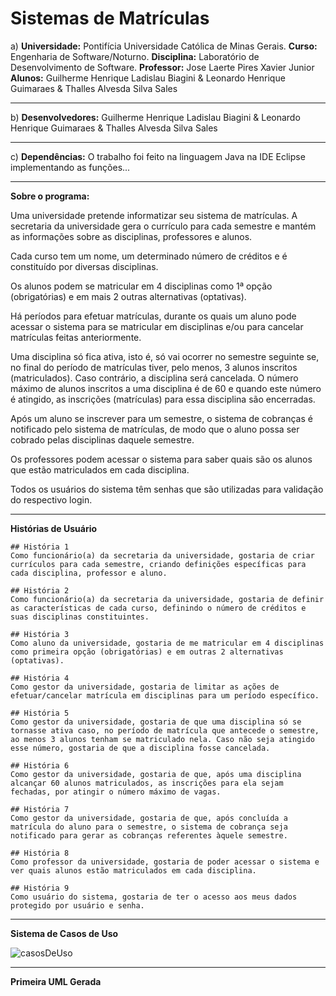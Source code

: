 # Sistemas de Matrículas 

a) **Universidade:** Pontifícia Universidade Católica de Minas Gerais. 
**Curso:** Engenharia de Software/Noturno. 
**Disciplina:** Laboratório de Desenvolvimento de Software. **Professor:** Jose Laerte Pires Xavier Junior 
**Alunos:** Guilherme Henrique Ladislau Biagini & Leonardo Henrique Guimaraes & Thalles Alvesda Silva Sales

---------------------------------------------------------------------------------------------------------------------------------

b) **Desenvolvedores:** Guilherme Henrique Ladislau Biagini & Leonardo Henrique Guimaraes & Thalles Alvesda Silva Sales

---------------------------------------------------------------------------------------------------------------------------------

c) **Dependências:** O  trabalho foi feito na linguagem Java na IDE Eclipse implementando as funções...

---------------------------------------------------------------------------------------------------------------------------------

**Sobre o programa:**

Uma universidade pretende informatizar seu sistema de matrículas. A secretaria da universidade gera o currículo para cada semestre e mantém as informações sobre as disciplinas, professores e alunos.

Cada curso tem um nome, um determinado número de créditos e é constituído por diversas disciplinas.

Os alunos podem se matricular em 4 disciplinas como 1ª opção (obrigatórias) e em mais 2 outras alternativas (optativas).

Há períodos para efetuar matrículas, durante os quais um aluno pode acessar o sistema para se matricular em disciplinas e/ou para cancelar matrículas feitas anteriormente.

Uma disciplina só fica ativa, isto é, só vai ocorrer no semestre seguinte se, no final do período de matrículas tiver, pelo menos, 3 alunos inscritos (matriculados). Caso contrário, a disciplina será cancelada. O número máximo de alunos inscritos a uma disciplina é de 60 e quando este número é atingido, as inscrições (matrículas) para essa disciplina são encerradas.

Após um aluno se inscrever para um semestre, o sistema de cobranças é notificado pelo sistema de matrículas, de modo que o aluno possa ser cobrado pelas disciplinas daquele semestre.

Os professores podem acessar o sistema para saber quais são os alunos que estão matriculados em cada disciplina.

Todos os usuários do sistema têm senhas que são utilizadas para validação do respectivo login.

--------------------------------------------------------------------------------------------------------------------------------------

**Histórias de Usuário**  
```
## História 1
Como funcionário(a) da secretaria da universidade, gostaria de criar currículos para cada semestre, criando definições específicas para cada disciplina, professor e aluno.

## História 2
Como funcionário(a) da secretaria da universidade, gostaria de definir as características de cada curso, definindo o número de créditos e suas disciplinas constituintes.

## História 3
Como aluno da universidade, gostaria de me matricular em 4 disciplinas como primeira opção (obrigatórias) e em outras 2 alternativas (optativas).

## História 4
Como gestor da universidade, gostaria de limitar as ações de efetuar/cancelar matrícula em disciplinas para um período específico.

## História 5
Como gestor da universidade, gostaria de que uma disciplina só se tornasse ativa caso, no período de matrícula que antecede o semestre, ao menos 3 alunos tenham se matriculado nela. Caso não seja atingido esse número, gostaria de que a disciplina fosse cancelada.

## História 6
Como gestor da universidade, gostaria de que, após uma disciplina alcançar 60 alunos matriculados, as inscrições para ela sejam fechadas, por atingir o número máximo de vagas.

## História 7
Como gestor da universidade, gostaria de que, após concluída a matrícula do aluno para o semestre, o sistema de cobrança seja notificado para gerar as cobranças referentes àquele semestre.

## História 8
Como professor da universidade, gostaria de poder acessar o sistema e ver quais alunos estão matriculados em cada disciplina.

## História 9
Como usuário do sistema, gostaria de ter o acesso aos meus dados protegido por usuário e senha.

```

---------------------------------------------------------------------------------------------------------------------------------------
**Sistema de Casos de Uso**

![casosDeUso](https://user-images.githubusercontent.com/38760047/132139391-e39fdeee-822f-43cf-9d68-7ffab56f7459.PNG)

---------------------------------------------------------------------------------------------------------------------------------------
**Primeira UML Gerada**
